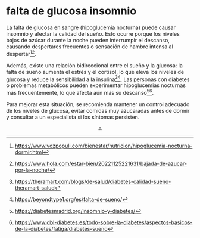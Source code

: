 # falta de glucosa insomnio

La falta de glucosa en sangre (hipoglucemia nocturna) puede causar insomnio y afectar la calidad del sueño. Esto ocurre porque los niveles bajos de azúcar durante la noche pueden interrumpir el descanso, causando despertares frecuentes o sensación de hambre intensa al despertar[^1][^5].

Además, existe una relación bidireccional entre el sueño y la glucosa: la falta de sueño aumenta el estrés y el cortisol, lo que eleva los niveles de glucosa y reduce la sensibilidad a la insulina[^2][^3]. Las personas con diabetes o problemas metabólicos pueden experimentar hipoglucemias nocturnas más frecuentemente, lo que afecta aún más su descanso[^4][^6].

Para mejorar esta situación, se recomienda mantener un control adecuado de los niveles de glucosa, evitar comidas muy azucaradas antes de dormir y consultar a un especialista si los síntomas persisten.

<div style="text-align: center">⁂</div>

[^1]: https://www.vozpopuli.com/bienestar/nutricion/hipoglucemia-nocturna-dormir.html

[^2]: https://theramart.com/blogs/de-salud/diabetes-calidad-sueno-theramart-salud

[^3]: https://beyondtype1.org/es/falta-de-sueno/

[^4]: https://diabetesmadrid.org/insomnio-y-diabetes/

[^5]: https://www.hola.com/estar-bien/20221125221631/bajada-de-azucar-por-la-noche/

[^6]: https://www.dbl-diabetes.es/todo-sobre-la-diabetes/aspectos-basicos-de-la-diabetes/fatiga/diabetes-sueno

[^7]: https://www.iis.es/la-diabetes-produce-sueno-excesivo-insomnio-neuropatia-diabetica/

[^8]: https://salud.nih.gov/recursos-de-salud/nih-noticias-de-salud/el-mal-sueno-esta-relacionado-con-un-mayor-nivel-de-azucar


